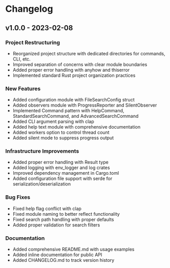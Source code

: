 # Changelog

## v1.0.0 - 2023-02-08

### Project Restructuring
- Reorganized project structure with dedicated directories for commands, CLI, etc.
- Improved separation of concerns with clear module boundaries
- Added proper error handling with anyhow and thiserror
- Implemented standard Rust project organization practices

### New Features
- Added configuration module with FileSearchConfig struct
- Added observers module with ProgressReporter and SilentObserver
- Implemented Command pattern with HelpCommand, StandardSearchCommand, and AdvancedSearchCommand
- Added CLI argument parsing with clap
- Added help text module with comprehensive documentation
- Added workers option to control thread count
- Added silent mode to suppress progress output

### Infrastructure Improvements
- Added proper error handling with Result type
- Added logging with env_logger and log crates
- Improved dependency management in Cargo.toml
- Added configuration file support with serde for serialization/deserialization

### Bug Fixes
- Fixed help flag conflict with clap
- Fixed module naming to better reflect functionality
- Fixed search path handling with proper defaults
- Added proper validation for search filters

### Documentation
- Added comprehensive README.md with usage examples
- Added inline documentation for public API
- Added CHANGELOG.md to track version history 